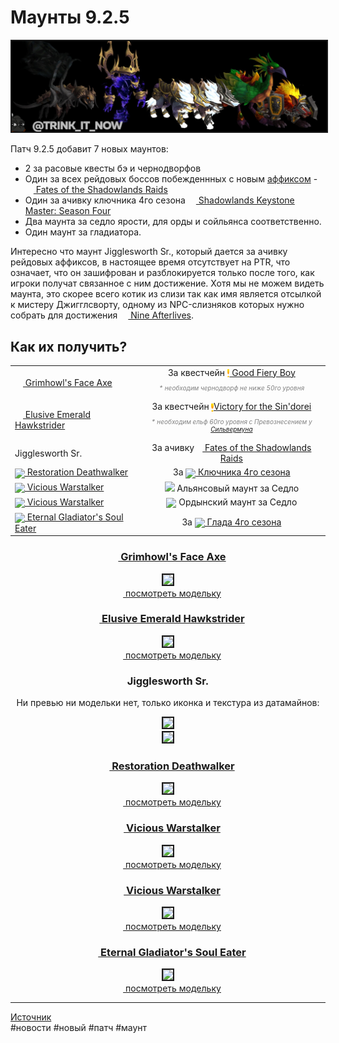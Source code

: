 # Маунты 9.2.5

<html>
<center>
<img src=https://raw.githubusercontent.com/MagicalCow/TrinkIT-News/main/Sources/Assets/WH327199/WH327199-01.jpg float=center border=2>
</center>  
</html>

Патч 9.2.5 добавит 7 новых маунтов:

- 2 за расовые квесты бэ и чернодворфов  
- Один за всех рейдовых боссов побежденнных с новым <a href="https://github.com/MagicalCow/TrinkIT-News/blob/main/Sources/Guides/Guide-9.2.5.md#%D0%BD%D0%BE%D0%B2%D1%8B%D0%B9-%D0%B0%D1%84%D1%84%D0%B8%D0%BA%D1%81-shrouded">аффиксом</a> - <a href="https://ptr.wowhead.com/achievement=15684/fates-of-the-shadowlands-raids"><img src="https://wow.zamimg.com/images/wow/icons/large/achievement_mythicdungeons_shadowlands.jpg" align="bottom" width="13" height="13"/> Fates of the Shadowlands Raids</a>  
- Один за ачивку ключника 4го сезона <a href="https://ptr.wowhead.com/achievement=15690/shadowlands-keystone-master-season-four"><img src="https://wow.zamimg.com/images/wow/icons/large/achievement_challengemode_platinum.jpg" align="bottom" width="13" height="13"/> Shadowlands Keystone Master: Season Four</a>  
- Два маунта за седло ярости, для орды и сойльянса соответственно. 
- Один маунт за гладиатора.

Интересно что маунт Jigglesworth Sr., который дается за ачивку рейдовых аффиксов, в настоящее время отсутствует на PTR, что означает, что он зашифрован и разблокируется только после того, как игроки получат связанное с ним достижение. Хотя мы не можем видеть маунта, это скорее всего котик из слизи так как имя является отсылкой к мистеру Джигглсворту, одному из NPC-слизняков которых нужно собрать для достижения <a href="https://ptr.wowhead.com/achievement=14634/nine-afterlives"><img src="https://wow.zamimg.com/images/wow/icons/large/inv_catslime.jpg" align="bottom" width="13" height="13"/> Nine Afterlives</a>.

## Как их получить?
<table class="grid">
	<tbody>
		<tr>
			<td><a href="https://ptr.wowhead.com/item=191123/grimhowls-face-axe"><img src="https://wow.zamimg.com/images/wow/icons/large/inv_darkhoundmount.jpg" style="vertical-align: middle; width="13" height="13"  width="13" height="13""> Grimhowl's Face Axe</a></td>
			<td style="text-align: center;">За квестчейн <a href="https://ptr.wowhead.com/quest=65564/good-fiery-boy"><img src="https://raw.githubusercontent.com/MagicalCow/TrinkIT-News/main/Sources/Assets/Common/quest-start.png" style="vertical-align: middle; width="13" height="13""> Good Fiery Boy</a><br><p style="color:gray;font-size:10px;"><i>* необходим чернодворф не ниже 50го уровня</i></p></td>
		</tr>
		<tr>
			<td><a href="https://ptr.wowhead.com/item=191566/elusive-emerald-hawkstrider"><img src="https://wow.zamimg.com/images/wow/icons/large/ability_mount_cockatricemount_green.jpg" style="vertical-align: middle; width="13" height="13""  width="13" height="13"> Elusive Emerald Hawkstrider</a></td>
			<td style="text-align: center;">За квестчейн <a href="https://ptr.wowhead.com/quest=65653/victory-for-the-sindorei"><img src="https://raw.githubusercontent.com/MagicalCow/TrinkIT-News/main/Sources/Assets/Common/quest-start.png" style="vertical-align: middle; width="13" height="13"">Victory for the Sin'dorei</a><br><p style="color:gray;font-size:10px;"><i>* необходим ельф 60го уровня с Превознесением у <a href="https://ptr.wowhead.com/faction=911/silvermoon-city"> Сильвермуна</a></p></td>
		</tr>
		<tr>
			<td>Jigglesworth Sr.</td>
			<td style="text-align: center;" colspan="1">За ачивку<a href="https://ptr.wowhead.com/achievement=15684/fates-of-the-shadowlands-raids"><img src="https://wow.zamimg.com/images/wow/icons/large/achievement_mythicdungeons_shadowlands.jpg" style="vertical-align: middle; width="13" height="13"" width="13" height="13"> Fates of the Shadowlands Raids</a>
			</td>
		</tr>
		<tr>
			<td><a href="https://ptr.wowhead.com/item=192557/restoration-deathwalker"><img src="https://wow.zamimg.com/images/wow/icons/large/inv_deathelementalmount_purple.jpg" style="vertical-align: middle; width="13" height="13""> Restoration Deathwalker</a></td>
			<td style="text-align: center;" colspan="1">За <a href="https://ptr.wowhead.com/achievement=15690/shadowlands-keystone-master-season-four"><img src="https://wow.zamimg.com/images/wow/icons/large/achievement_challengemode_platinum.jpg" style="vertical-align: middle; width="13" height="13""> Ключника 4го сезона</a></td>
		</tr>
		<tr>
			<td><a href="https://ptr.wowhead.com/item=187644/vicious-warstalker"><img src="https://wow.zamimg.com/images/wow/icons/large/inv_vicioushordewolf_mount.jpg" style="vertical-align: middle; width="13" height="13""> Vicious Warstalker</a></td>
			<td style="text-align: center;" colspan="1"><img src="https://wow.zamimg.com/images/icons/alliance.png"> Альянсовый маунт за Седло</td>
		</tr>
		<tr>
			<td><a href="https://ptr.wowhead.com/item=187642/vicious-warstalker"><img src="https://wow.zamimg.com/images/wow/icons/large/inv_viciousalliancewolf_mount.jpg" style="vertical-align: middle; width="13" height="13""> Vicious Warstalker</a></td>
			<td style="text-align: center;" colspan="1"><img src="https://wow.zamimg.com/images/icons/horde.png" style="vertical-align: middle; width="13" height="13""> Ордынский маунт за Седло</td>
		</tr>
		<tr>
			<td><a href="https://ptr.wowhead.com/item=191290/eternal-gladiators-soul-eater"><img src="https://wow.zamimg.com/images/wow/icons/large/inv_shadebeastmount_orange.jpg" style="vertical-align: middle; width="13" height="13""> Eternal Gladiator's Soul Eater</a></td>
			<td style="text-align: center;" colspan="1">За <a href="https://ptr.wowhead.com/achievement=15605/gladiator-shadowlands-season-4"><img src="https://wow.zamimg.com/images/wow/icons/large/achievement_featsofstrength_gladiator_09.jpg" style="vertical-align: middle; width="13" height="13""> Глада 4го сезона</a></td>
		</tr>
	</tbody>
</table>

<center>
<h3><a href="https://ptr.wowhead.com/item=191123/grimhowls-face-axe"><img src="https://wow.zamimg.com/images/wow/icons/large/inv_darkhoundmount.jpg" align="bottom" width="13" height="13"/> Grimhowl's Face Axe</a></h3>
<img src=https://wow.zamimg.com/modelviewer/ptr/webthumbs/npc-row/212/105428.jpg float=center border=2><br>
<a href="https://ru.wowhead.com/news/all-new-mounts-from-patch-9-2-5-racial-mounts-dungeons-raids-pvp-327199#modelviewer:1:105428:0"><img src="https://wow.zamimg.com/favicon.ico" width="13" height="13"/> посмотреть модельку</a>


<h3><a href="https://ptr.wowhead.com/item=191566/elusive-emerald-hawkstrider"><img src="https://wow.zamimg.com/images/wow/icons/large/ability_mount_cockatricemount_green.jpg" align="bottom" width="13" height="13"/> Elusive Emerald Hawkstrider</a></h3>
<img src=https://wow.zamimg.com/modelviewer/ptr/webthumbs/npc-row/22/106262.jpg float=center border=2><br>
<a href="https://ptr.wowhead.com/item=191566/elusive-emerald-hawkstrider#modelviewer"><img src="https://wow.zamimg.com/favicon.ico" width="13" height="13"/> посмотреть модельку</a>

<h3>Jigglesworth Sr.</h3>
<p>Ни превью ни модельки нет, только иконка и текстура из датамайнов:<p>
<img src=https://wow.zamimg.com/uploads/screenshots/normal/1056089.jpg?maxWidth=75 float=center border=2><br>
<img src=https://wow.zamimg.com/uploads/screenshots/normal/1056088.jpg float=center border=2>

<h3><a href="https://ptr.wowhead.com/item=192557/restoration-deathwalker"><img src="https://wow.zamimg.com/images/wow/icons/large/inv_deathelementalmount_purple.jpg" align="bottom" width="13" height="13"/> Restoration Deathwalker</a></h3>
<img src=https://wow.zamimg.com/modelviewer/ptr/webthumbs/npc-row/152/107160.jpg float=center border=2><br>
<a href="https://ptr.wowhead.com/item=192557/restoration-deathwalker#modelviewer"><img src="https://wow.zamimg.com/favicon.ico" width="13" height="13"/> посмотреть модельку</a>

<h3><a href="https://ptr.wowhead.com/item=187644/vicious-warstalker"><img src="https://wow.zamimg.com/images/wow/icons/large/inv_vicioushordewolf_mount.jpg" align="bottom" width="13" height="13"/> Vicious Warstalker</a></h3>
<img src=https://wow.zamimg.com/modelviewer/ptr/webthumbs/npc-row/70/100678.jpg float=center border=2><br>
<a href="https://ptr.wowhead.com/item=187644/vicious-warstalker#modelviewer"><img src="https://wow.zamimg.com/favicon.ico" width="13" height="13"/> посмотреть модельку</a>

<h3><a href="https://ptr.wowhead.com/item=187642/vicious-warstalker"><img src="https://wow.zamimg.com/images/wow/icons/large/inv_viciousalliancewolf_mount.jpg" align="bottom" width="13" height="13"/> Vicious Warstalker</a></h3>
<img src=https://wow.zamimg.com/modelviewer/ptr/webthumbs/npc-row/71/100679.jpg float=center border=2><br>
<a href="https://ptr.wowhead.com/item=187642/vicious-warstalker#modelviewer"><img src="https://wow.zamimg.com/favicon.ico" width="13" height="13"/> посмотреть модельку</a>

<h3><a href="https://ptr.wowhead.com/item=191290/eternal-gladiators-soul-eater"><img src="https://wow.zamimg.com/images/wow/icons/large/inv_shadebeastmount_orange.jpg" align="bottom" width="13" height="13"/> Eternal Gladiator's Soul Eater</a></h3>
<img src=https://wow.zamimg.com/modelviewer/ptr/webthumbs/npc-row/29/97309.jpg float=center border=2><br>
<a href="https://ptr.wowhead.com/item=191290/eternal-gladiators-soul-eater#modelviewer"><img src="https://wow.zamimg.com/favicon.ico" width="13" height="13"/> посмотреть модельку</a>
</center>


---
<a href="https://www.wowhead.com/news/327199">Источник</a>  
#новости #новый #патч #маунт